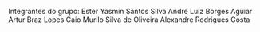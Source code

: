 Integrantes do grupo:
Ester Yasmin Santos Silva
André Luiz Borges Aguiar
Artur Braz Lopes
Caio Murilo Silva de Oliveira
Alexandre Rodrigues Costa
